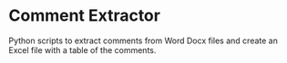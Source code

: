 # Comment Extractor

Python scripts to extract comments from Word Docx files and create an Excel file with a table of the comments.